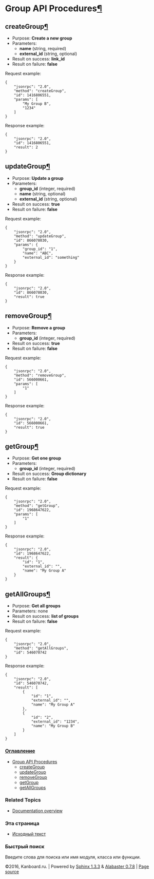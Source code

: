 Group API Procedures[¶](#group-api-procedures "Ссылка на этот заголовок")
=========================================================================

createGroup[¶](#creategroup "Ссылка на этот заголовок")
-------------------------------------------------------

-   Purpose: **Create a new group**
-   Parameters:
    -   **name** (string, required)
    -   **external\_id** (string, optional)
-   Result on success: **link\_id**
-   Result on failure: **false**

Request example:

    {
        "jsonrpc": "2.0",
        "method": "createGroup",
        "id": 1416806551,
        "params": [
            "My Group B",
            "1234"
        ]
    }

Response example:

    {
        "jsonrpc": "2.0",
        "id": 1416806551,
        "result": 2
    }

updateGroup[¶](#updategroup "Ссылка на этот заголовок")
-------------------------------------------------------

-   Purpose: **Update a group**
-   Parameters:
    -   **group\_id** (integer, required)
    -   **name** (string, optional)
    -   **external\_id** (string, optional)
-   Result on success: **true**
-   Result on failure: **false**

Request example:

    {
        "jsonrpc": "2.0",
        "method": "updateGroup",
        "id": 866078030,
        "params": {
            "group_id": "1",
            "name": "ABC",
            "external_id": "something"
        }
    }

Response example:

    {
        "jsonrpc": "2.0",
        "id": 866078030,
        "result": true
    }

removeGroup[¶](#removegroup "Ссылка на этот заголовок")
-------------------------------------------------------

-   Purpose: **Remove a group**
-   Parameters:
    -   **group\_id** (integer, required)
-   Result on success: **true**
-   Result on failure: **false**

Request example:

    {
        "jsonrpc": "2.0",
        "method": "removeGroup",
        "id": 566000661,
        "params": [
            "1"
        ]
    }

Response example:

    {
        "jsonrpc": "2.0",
        "id": 566000661,
        "result": true
    }

getGroup[¶](#getgroup "Ссылка на этот заголовок")
-------------------------------------------------

-   Purpose: **Get one group**
-   Parameters:
    -   **group\_id** (integer, required)
-   Result on success: **Group dictionary**
-   Result on failure: **false**

Request example:

    {
        "jsonrpc": "2.0",
        "method": "getGroup",
        "id": 1968647622,
        "params": [
            "1"
        ]
    }

Response example:

    {
        "jsonrpc": "2.0",
        "id": 1968647622,
        "result": {
            "id": "1",
            "external_id": "",
            "name": "My Group A"
        }
    }

getAllGroups[¶](#getallgroups "Ссылка на этот заголовок")
---------------------------------------------------------

-   Purpose: **Get all groups**
-   Parameters: none
-   Result on success: **list of groups**
-   Result on failure: **false**

Request example:

    {
        "jsonrpc": "2.0",
        "method": "getAllGroups",
        "id": 546070742
    }

Response example:

    {
        "jsonrpc": "2.0",
        "id": 546070742,
        "result": [
            {
                "id": "1",
                "external_id": "",
                "name": "My Group A"
            },
            {
                "id": "2",
                "external_id": "1234",
                "name": "My Group B"
            }
        ]
    }

### [Оглавление](index.html)

-   [Group API Procedures](#)
    -   [createGroup](#creategroup)
    -   [updateGroup](#updategroup)
    -   [removeGroup](#removegroup)
    -   [getGroup](#getgroup)
    -   [getAllGroups](#getallgroups)

### Related Topics

-   [Documentation overview](index.html)

### Эта страница

-   [Исходный текст](_sources/api-group-procedures.txt)

### Быстрый поиск

Введите слова для поиска или имя модуля, класса или функции.

©2016, Kanboard.ru. | Powered by [Sphinx 1.3.3](http://sphinx-doc.org/)
& [Alabaster 0.7.8](https://github.com/bitprophet/alabaster) | [Page
source](_sources/api-group-procedures.txt)
